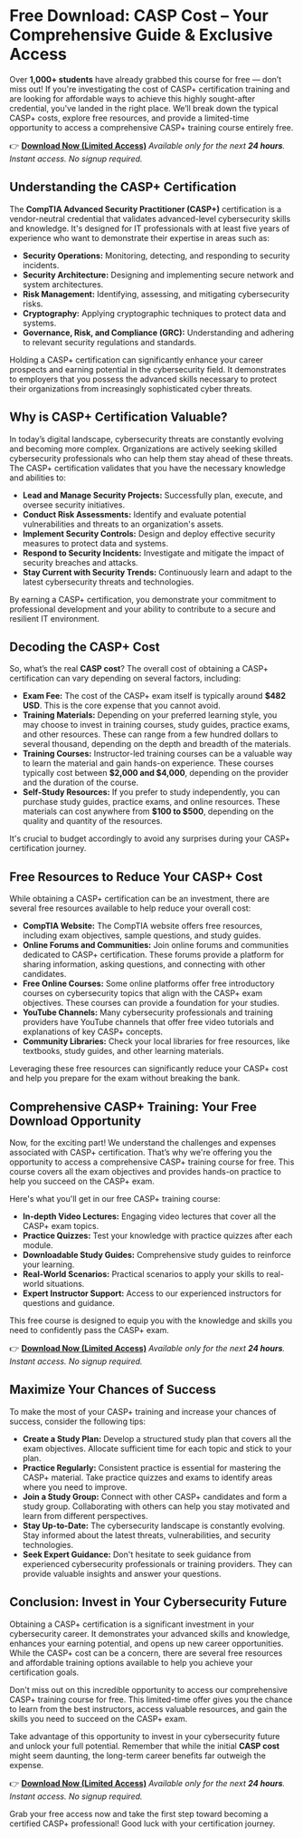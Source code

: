 # Free Download: CASP Cost – Your Comprehensive Guide & Exclusive Access

Over **1,000+ students** have already grabbed this course for free — don’t miss out! If you're investigating the cost of CASP+ certification training and are looking for affordable ways to achieve this highly sought-after credential, you've landed in the right place. We’ll break down the typical CASP+ costs, explore free resources, and provide a limited-time opportunity to access a comprehensive CASP+ training course entirely free.

👉 [**Download Now (Limited Access)**](https://udemywork.com/casp-cost)
_Available only for the next **24 hours**. Instant access. No signup required._

## Understanding the CASP+ Certification

The **CompTIA Advanced Security Practitioner (CASP+)** certification is a vendor-neutral credential that validates advanced-level cybersecurity skills and knowledge. It's designed for IT professionals with at least five years of experience who want to demonstrate their expertise in areas such as:

*   **Security Operations:** Monitoring, detecting, and responding to security incidents.
*   **Security Architecture:** Designing and implementing secure network and system architectures.
*   **Risk Management:** Identifying, assessing, and mitigating cybersecurity risks.
*   **Cryptography:** Applying cryptographic techniques to protect data and systems.
*   **Governance, Risk, and Compliance (GRC):** Understanding and adhering to relevant security regulations and standards.

Holding a CASP+ certification can significantly enhance your career prospects and earning potential in the cybersecurity field. It demonstrates to employers that you possess the advanced skills necessary to protect their organizations from increasingly sophisticated cyber threats.

## Why is CASP+ Certification Valuable?

In today’s digital landscape, cybersecurity threats are constantly evolving and becoming more complex. Organizations are actively seeking skilled cybersecurity professionals who can help them stay ahead of these threats. The CASP+ certification validates that you have the necessary knowledge and abilities to:

*   **Lead and Manage Security Projects:** Successfully plan, execute, and oversee security initiatives.
*   **Conduct Risk Assessments:** Identify and evaluate potential vulnerabilities and threats to an organization's assets.
*   **Implement Security Controls:** Design and deploy effective security measures to protect data and systems.
*   **Respond to Security Incidents:** Investigate and mitigate the impact of security breaches and attacks.
*   **Stay Current with Security Trends:** Continuously learn and adapt to the latest cybersecurity threats and technologies.

By earning a CASP+ certification, you demonstrate your commitment to professional development and your ability to contribute to a secure and resilient IT environment.

## Decoding the CASP+ Cost

So, what’s the real **CASP cost**? The overall cost of obtaining a CASP+ certification can vary depending on several factors, including:

*   **Exam Fee:** The cost of the CASP+ exam itself is typically around **$482 USD**. This is the core expense that you cannot avoid.
*   **Training Materials:** Depending on your preferred learning style, you may choose to invest in training courses, study guides, practice exams, and other resources. These can range from a few hundred dollars to several thousand, depending on the depth and breadth of the materials.
*   **Training Courses:** Instructor-led training courses can be a valuable way to learn the material and gain hands-on experience. These courses typically cost between **$2,000 and $4,000**, depending on the provider and the duration of the course.
*   **Self-Study Resources:** If you prefer to study independently, you can purchase study guides, practice exams, and online resources. These materials can cost anywhere from **$100 to $500**, depending on the quality and quantity of the resources.

It's crucial to budget accordingly to avoid any surprises during your CASP+ certification journey.

## Free Resources to Reduce Your CASP+ Cost

While obtaining a CASP+ certification can be an investment, there are several free resources available to help reduce your overall cost:

*   **CompTIA Website:** The CompTIA website offers free resources, including exam objectives, sample questions, and study guides.
*   **Online Forums and Communities:** Join online forums and communities dedicated to CASP+ certification. These forums provide a platform for sharing information, asking questions, and connecting with other candidates.
*   **Free Online Courses:** Some online platforms offer free introductory courses on cybersecurity topics that align with the CASP+ exam objectives. These courses can provide a foundation for your studies.
*   **YouTube Channels:** Many cybersecurity professionals and training providers have YouTube channels that offer free video tutorials and explanations of key CASP+ concepts.
*   **Community Libraries:** Check your local libraries for free resources, like textbooks, study guides, and other learning materials.

Leveraging these free resources can significantly reduce your CASP+ cost and help you prepare for the exam without breaking the bank.

## Comprehensive CASP+ Training: Your Free Download Opportunity

Now, for the exciting part! We understand the challenges and expenses associated with CASP+ certification. That’s why we're offering you the opportunity to access a comprehensive CASP+ training course for free. This course covers all the exam objectives and provides hands-on practice to help you succeed on the CASP+ exam.

Here's what you'll get in our free CASP+ training course:

*   **In-depth Video Lectures:** Engaging video lectures that cover all the CASP+ exam topics.
*   **Practice Quizzes:** Test your knowledge with practice quizzes after each module.
*   **Downloadable Study Guides:** Comprehensive study guides to reinforce your learning.
*   **Real-World Scenarios:** Practical scenarios to apply your skills to real-world situations.
*   **Expert Instructor Support:** Access to our experienced instructors for questions and guidance.

This free course is designed to equip you with the knowledge and skills you need to confidently pass the CASP+ exam.

👉 [**Download Now (Limited Access)**](https://udemywork.com/casp-cost)
_Available only for the next **24 hours**. Instant access. No signup required._

## Maximize Your Chances of Success

To make the most of your CASP+ training and increase your chances of success, consider the following tips:

*   **Create a Study Plan:** Develop a structured study plan that covers all the exam objectives. Allocate sufficient time for each topic and stick to your plan.
*   **Practice Regularly:** Consistent practice is essential for mastering the CASP+ material. Take practice quizzes and exams to identify areas where you need to improve.
*   **Join a Study Group:** Connect with other CASP+ candidates and form a study group. Collaborating with others can help you stay motivated and learn from different perspectives.
*   **Stay Up-to-Date:** The cybersecurity landscape is constantly evolving. Stay informed about the latest threats, vulnerabilities, and security technologies.
*   **Seek Expert Guidance:** Don't hesitate to seek guidance from experienced cybersecurity professionals or training providers. They can provide valuable insights and answer your questions.

## Conclusion: Invest in Your Cybersecurity Future

Obtaining a CASP+ certification is a significant investment in your cybersecurity career. It demonstrates your advanced skills and knowledge, enhances your earning potential, and opens up new career opportunities. While the CASP+ cost can be a concern, there are several free resources and affordable training options available to help you achieve your certification goals.

Don't miss out on this incredible opportunity to access our comprehensive CASP+ training course for free. This limited-time offer gives you the chance to learn from the best instructors, access valuable resources, and gain the skills you need to succeed on the CASP+ exam.

Take advantage of this opportunity to invest in your cybersecurity future and unlock your full potential. Remember that while the initial **CASP cost** might seem daunting, the long-term career benefits far outweigh the expense.

👉 [**Download Now (Limited Access)**](https://udemywork.com/casp-cost)
_Available only for the next **24 hours**. Instant access. No signup required._

Grab your free access now and take the first step toward becoming a certified CASP+ professional! Good luck with your certification journey.
